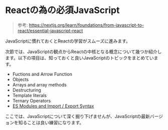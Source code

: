 # Reactの為の必須JavaScript

> 参考: https://nextjs.org/learn/foundations/from-javascript-to-react/essential-javascript-react

JavaScriptに慣れておくとReactの学習がスムーズに進みます。

次節では、JavaScriptの観点からReactの中核となる概念について幾つか紹介します。以下の項目は、知っておくと良いJavaScriptのトピックをまとめています。

- Fuctions and Arrow Function
- Objects
- Arrays and array methods
- Destructuring
- Template literals
- Ternary Operators
- [ES Modules and Import / Export Syntax](https://developer.mozilla.org/en-US/docs/Web/JavaScript/Guide/Modules)

ここでは、JavaScriptについて深く掘り下げませんが、JavaScriptの最新バージョンを知ることは良い練習になります。
